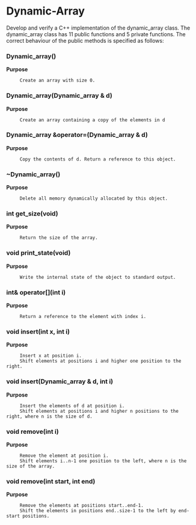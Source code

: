 # Dynamic-Array
Develop and verify a C++ implementation of the dynamic_array class.
The dynamic_array class has 11 public functions and 5 private functions.
The correct behaviour of the public methods is specified as follows:

### Dynamic_array()
**Purpose**

         Create an array with size 0.

### Dynamic_array(Dynamic_array & d)
**Purpose**
            
         Create an array containing a copy of the elements in d

### Dynamic_array &operator=(Dynamic_array & d)
**Purpose**

         Copy the contents of d. Return a reference to this object.

### ~Dynamic_array()
**Purpose**

         Delete all memory dynamically allocated by this object.

### int get_size(void)
**Purpose**

         Return the size of the array.

### void print_state(void)
**Purpose**

         Write the internal state of the object to standard output.

### int& operator[](int i)
**Purpose**

         Return a reference to the element with index i.

### void insert(int x, int i)
**Purpose**

         Insert x at position i. 
         Shift elements at positions i and higher one position to the right.

### void insert(Dynamic_array & d, int i)
**Purpose**

         Insert the elements of d at position i. 
         Shift elements at positions i and higher n positions to the right, where n is the size of d.

### void remove(int i)
**Purpose**

         Remove the element at position i. 
         Shift elements i..n-1 one position to the left, where n is the size of the array.

### void remove(int start, int end)
**Purpose**

         Remove the elements at positions start..end-1. 
         Shift the elements in positions end..size-1 to the left by end-start positions.
